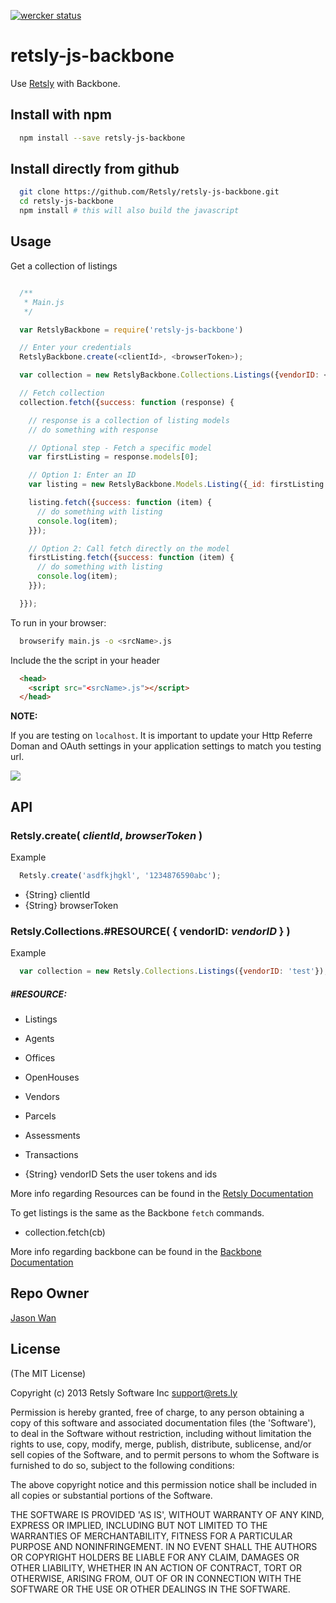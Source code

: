 [![wercker status](https://app.wercker.com/status/c1c25d0ddf4917a14fd0de23e515fed6/m "wercker status")](https://app.wercker.com/project/bykey/c1c25d0ddf4917a14fd0de23e515fed6)

# retsly-js-backbone

Use [Retsly](https://rets.ly/) with Backbone.

## Install with npm

```sh
  npm install --save retsly-js-backbone
```
## Install directly from github

```sh
  git clone https://github.com/Retsly/retsly-js-backbone.git
  cd retsly-js-backbone
  npm install # this will also build the javascript
```

## Usage

Get a collection of listings

```javascript

  /**
   * Main.js
   */

  var RetslyBackbone = require('retsly-js-backbone')

  // Enter your credentials
  RetslyBackbone.create(<clientId>, <browserToken>);

  var collection = new RetslyBackbone.Collections.Listings({vendorID: <vendorID>});

  // Fetch collection
  collection.fetch({success: function (response) {

    // response is a collection of listing models
    // do something with response

    // Optional step - Fetch a specific model
    var firstListing = response.models[0];

    // Option 1: Enter an ID
    var listing = new RetslyBackbone.Models.Listing({_id: firstListing.get('id'), vendorID: <vendorID>});

    listing.fetch({success: function (item) {
      // do something with listing
      console.log(item);
    }});

    // Option 2: Call fetch directly on the model
    firstListing.fetch({success: function (item) {
      // do something with listing
      console.log(item);
    }});

  }});
```

To run in your browser:

```sh
  browserify main.js -o <srcName>.js
```

Include the the script in your header
```html
  <head>
    <script src="<srcName>.js"></script>
  </head>
```

**NOTE:**

If you are testing on `localhost`. It is important to update your Http Referre Doman and OAuth settings in your application settings to match you testing url.

![](https://cloud.githubusercontent.com/assets/3782456/10923689/4ce864ac-8237-11e5-8391-437c9fe99b91.png)

## API
### Retsly.create( _clientId_, _browserToken_ )

Example
```js
  Retsly.create('asdfkjhgkl', '1234876590abc');
```

- {String} clientId
- {String} browserToken

### Retsly.Collections.#RESOURCE( { vendorID: _vendorID_ } )

Example
```js
  var collection = new Retsly.Collections.Listings({vendorID: 'test'});
```

##### #RESOURCE:
 - Listings
 - Agents
 - Offices
 - OpenHouses
 - Vendors
 - Parcels
 - Assessments
 - Transactions

- {String} vendorID
Sets the user tokens and ids

More info regarding Resources can be found in the [Retsly Documentation](https://rets.ly/docs/retsly/index.html#hero)

To get listings is the same as the Backbone `fetch` commands.

- collection.fetch(cb)

More info regarding backbone can be found in the [Backbone Documentation](http://backbonejs.org/)

## Repo Owner

[Jason Wan](http://github.com/jkhwan)

## License

(The MIT License)

Copyright (c) 2013 Retsly Software Inc <support@rets.ly>

Permission is hereby granted, free of charge, to any person obtaining a
copy of this software and associated documentation files (the 'Software'),
to deal in the Software without restriction, including without limitation
the rights to use, copy, modify, merge, publish, distribute, sublicense,
and/or sell copies of the Software, and to permit persons to whom the
Software is furnished to do so, subject to the following conditions:

The above copyright notice and this permission notice shall be included
in all copies or substantial portions of the Software.

THE SOFTWARE IS PROVIDED 'AS IS', WITHOUT WARRANTY OF ANY KIND, EXPRESS
OR IMPLIED, INCLUDING BUT NOT LIMITED TO THE WARRANTIES OF MERCHANTABILITY,
FITNESS FOR A PARTICULAR PURPOSE AND NONINFRINGEMENT. IN NO EVENT SHALL
THE AUTHORS OR COPYRIGHT HOLDERS BE LIABLE FOR ANY CLAIM, DAMAGES OR OTHER
LIABILITY, WHETHER IN AN ACTION OF CONTRACT, TORT OR OTHERWISE, ARISING
FROM, OUT OF OR IN CONNECTION WITH THE SOFTWARE OR THE USE OR OTHER
DEALINGS IN THE SOFTWARE.

